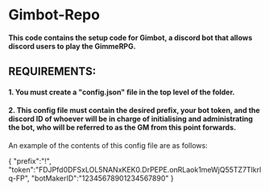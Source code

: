 # Gimbot-Repo

#### This code contains the setup code for Gimbot, a discord bot that allows discord users to play the GimmeRPG.

## REQUIREMENTS:

#### 1. You must create a "config.json" file in the top level of the folder.

#### 2. This config file must contain the desired prefix, your bot token, and the discord ID of whoever will be in charge of initialising and administrating the bot, who will be referred to as the GM from this point forwards.

An example of the contents of this config file are as follows:

{
  "prefix":"!",
  "token":"FDJPfd0DFSxLOL5NANxKEK0.DrPEPE.onRLaok1meWjQ55TZ7Tlkrlq-FP",
  "botMakerID":"12345678901234567890"
}
